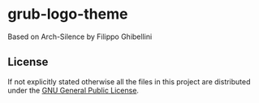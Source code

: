 # grub-logo-theme

Based on Arch-Silence by Filippo Ghibellini

## License

If not explicitly stated otherwise all the files in this project are distributed under the [GNU General Public License](./COPYING).
